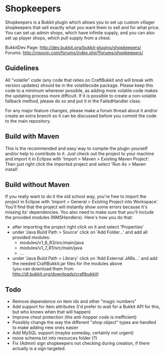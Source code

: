 Shopkeepers
===========

Shopkeepers is a Bukkit plugin which allows you to set up custom villager shopkeepers that sell exactly what you want them to sell and for what price. 
You can set up admin shops, which have infinite supply, and you can also set up player shops, which pull supply from a chest.

BukkitDev Page: http://dev.bukkit.org/bukkit-plugins/shopkeepers/  
Forums: http://nisovin.com/forums/index.php?forums/shopkeepers/

Guidelines
----------

All "volatile" code (any code that relies on CraftBukkit and will break with version updates) should be in the volatilecode package.
Please keep this code to a minimum wherever possible, as adding more volatile code makes the updating process more difficult.
If it is possible to create a non-volatile fallback method, please do so and put it in the FailedHandler class.

For any major feature changes, please make a forum thread about it and/or create an extra branch so it can be discussed before you commit the code to the main repository.

Build with Maven
----------------

This is the recommended and easy way to compile the plugin yourself and/or help to contribute to it.
Just check out the project to your machine and import it in Eclipse with 'Import > Maven > Existing Maven Project'.
Then just right click the imported project and select 'Run As > Maven install'.

Build without Maven
-------------------

If you really want to do it the old school way, you're free to import the project in Eclipse with 'Import > General > Existing Project into Workspace'. You'll find that the project will instantly show some errors because it's missing its' dependencies. You also need to make sure that you'll include the provided modules (NMSHandlers). Here's how you do that:
* after importing the project right click on it and select 'Properties'
* under 'Java Build Path > Source' click on 'Add Folder...' and add all provided modules:
  * modules/v1_6_R3/src/main/java
  * modules/v1_7_R1/src/main/java
  * ...
* under 'Java Build Path > Library' click on 'Add External JARs...' and add the needed CraftBukkit.jar files for the modules above<br>
  (you can download them from http://dl.bukkit.org/downloads/craftbukkit)


Todo
----
* Remove dependence on item ids and other "magic numbers"
* Add support for item attributes (I'd prefer to wait for a Bukkit API for this, but who knows when that will happen)
* Improve chest protection (the anti-hopper code is inefficient)
* Possibly change the way the different "shop object" types are handled to make adding new ones easier
* Add MySQL support (maybe someday, certainly not urgent)
* move schema.txt into resources folder (?)
* Fix (Admin) sign shopkeepers not checking during creation, if there actually is a sign targeted.
